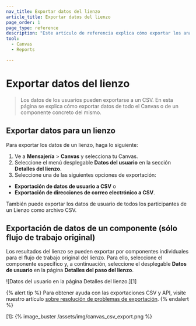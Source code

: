 ```yaml
---
nav_title: Exportar datos del lienzo
article_title: Exportar datos del lienzo
page_order: 1
page_type: reference
description: "Este artículo de referencia explica cómo exportar los análisis de Canvas."
tool: 
  - Canvas
  - Reports

---
```


# Exportar datos del lienzo

> Los datos de los usuarios pueden exportarse a un CSV. En esta página se explica cómo exportar datos de todo el Canvas o de un componente concreto del mismo.

## Exportar datos para un lienzo

Para exportar los datos de un lienzo, haga lo siguiente:

1. Ve a **Mensajería** > **Canvas** y selecciona tu Canvas.
2. Seleccione el menú desplegable **Datos del usuario** en la sección **Detalles del lienzo**. 
3. Seleccione una de las siguientes opciones de exportación:
  - **Exportación de datos de usuario a CSV** o
  - **Exportación de direcciones de correo electrónico a CSV**.

También puede exportar los datos de usuario de todos los participantes de un Lienzo como archivo CSV.

## Exportación de datos de un componente (sólo flujo de trabajo original)

Los resultados del lienzo se pueden exportar por componentes individuales para el flujo de trabajo original del lienzo. Para ello, seleccione el componente específico y, a continuación, seleccione el desplegable **Datos de usuario** en la página **Detalles del paso del lienzo**. 

![Datos del usuario en la página Detalles del lienzo.][1]

{% alert tip %}
Para obtener ayuda con las exportaciones CSV y API, visite nuestro artículo [sobre resolución de problemas de exportación]({{site.baseurl}}/user_guide/data_and_analytics/export_braze_data/export_troubleshooting/).
{% endalert %}

[1]: {% image_buster /assets/img/canvas_csv_export.png %}
